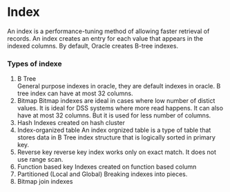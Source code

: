 # Index

An index is a performance-tuning method of allowing faster retrieval of records. An index creates an entry for each value that appears in the indexed columns. By default, Oracle creates B-tree indexes.

### Types of indexe

1. B Tree  
    General purpose indexes in oracle, they are default indexes in oracle.
    B tree index can have at most 32 columns. 
2. Bitmap
   Bitmap indexes are ideal in cases where low number of distict values. It is ideal for DSS systems where more read happens. 
   It can also have at most 32 columns. But it is used for less number of columns.
3. Hash
   Indexes created on hash cluster
4. Index-organized table
   An index orgnized table is a type of table that stores data in B Tree index structure that is logically sorted in primary key.
5. Reverse key
   reverse key index works only on exact match. It does not use range scan.
6. Function based key
   Indexes created on function based column
7. Partitioned (Local and Global)
   Breaking indexes into pieces. 
8. Bitmap join indexes
